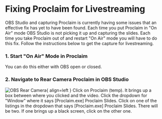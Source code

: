 # Fixing Proclaim for Livestreaming

OBS Studio and capturing Proclaim is currently having some issues that an effective fix has yet to have been found. Each time you put Proclaim in "On Air" mode OBS Studio is not picking it up and capturing the slides. Each time you take Proclaim out of and restart "On Air" mode you will have to do this fix. Follow the instructions below to get the capture for livestreaming. 

### 1. Start "On Air" Mode in Proclaim
You can do this either with OBS open or closed.

### 2. Navigate to Rear Camera Proclaim in OBS Studio
![OBS Rear Camera](assets/proclaim-rear-cam.png){ align=left }
Click on Proclaim (temp). It brings up a box between where you clicked and the video. Click the dropdown for "Window" where it says [Proclaim.exe] Proclaim Slides. Click on one of the listings in the dropdown that says [Proclaim.exe] Proclaim Slides. There will be two. If one brings up a black screen, click on the other one.